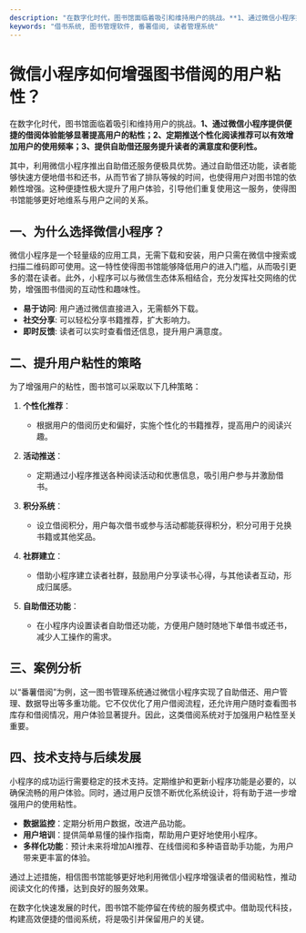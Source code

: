 ```yaml
---
description: "在数字化时代，图书馆面临着吸引和维持用户的挑战。**1、通过微信小程序提供便捷的借阅体验能够显著提高用户的粘性；2、定期推送个性化阅读推荐可以有效增加用户的使用频率；3、提供自助借还服务提升读者的满意度和便利性。** "
keywords: "借书系统, 图书管理软件, 番薯借阅, 读者管理系统"
---
```

# 微信小程序如何增强图书借阅的用户粘性？

在数字化时代，图书馆面临着吸引和维持用户的挑战。**1、通过微信小程序提供便捷的借阅体验能够显著提高用户的粘性；2、定期推送个性化阅读推荐可以有效增加用户的使用频率；3、提供自助借还服务提升读者的满意度和便利性。** 

其中，利用微信小程序推出自助借还服务便极具优势。通过自助借还功能，读者能够快速方便地借书和还书，从而节省了排队等候的时间，也使得用户对图书馆的依赖性增强。这种便捷性极大提升了用户体验，引导他们重复使用这一服务，使得图书馆能够更好地维系与用户之间的关系。

## 一、为什么选择微信小程序？

微信小程序是一个轻量级的应用工具，无需下载和安装，用户只需在微信中搜索或扫描二维码即可使用。这一特性使得图书馆能够降低用户的进入门槛，从而吸引更多的潜在读者。此外，小程序可以与微信生态体系相结合，充分发挥社交网络的优势，增强图书借阅的互动性和趣味性。

- **易于访问**: 用户通过微信直接进入，无需额外下载。
- **社交分享**: 可以轻松分享书籍推荐，扩大影响力。
- **即时反馈**: 读者可以实时查看借还信息，提升用户满意度。

## 二、提升用户粘性的策略

为了增强用户的粘性，图书馆可以采取以下几种策略：

1. **个性化推荐**：
   - 根据用户的借阅历史和偏好，实施个性化的书籍推荐，提高用户的阅读兴趣。

2. **活动推送**：
   - 定期通过小程序推送各种阅读活动和优惠信息，吸引用户参与并激励借书。

3. **积分系统**：
   - 设立借阅积分，用户每次借书或参与活动都能获得积分，积分可用于兑换书籍或其他奖品。

4. **社群建立**：
   - 借助小程序建立读者社群，鼓励用户分享读书心得，与其他读者互动，形成归属感。

5. **自助借还功能**：
   - 在小程序内设置读者自助借还功能，方便用户随时随地下单借书或还书，减少人工操作的需求。

## 三、案例分析

以“番薯借阅”为例，这一图书管理系统通过微信小程序实现了自助借还、用户管理、数据导出等多重功能。它不仅优化了用户借阅流程，还允许用户随时查看图书库存和借阅情况，用户体验显著提升。因此，这类借阅系统对于加强用户粘性至关重要。

## 四、技术支持与后续发展

小程序的成功运行需要稳定的技术支持。定期维护和更新小程序功能是必要的，以确保流畅的用户体验。同时，通过用户反馈不断优化系统设计，将有助于进一步增强用户的使用粘性。

- **数据监控**：定期分析用户数据，改进产品功能。
- **用户培训**：提供简单易懂的操作指南，帮助用户更好地使用小程序。
- **多样化功能**：预计未来将增加AI推荐、在线借阅和多种语音助手功能，为用户带来更丰富的体验。

通过上述措施，相信图书馆能够更好地利用微信小程序增强读者的借阅粘性，推动阅读文化的传播，达到良好的服务效果。

在数字化快速发展的时代，图书馆不能停留在传统的服务模式中。借助现代科技，构建高效便捷的借阅系统，将是吸引并保留用户的关键。
